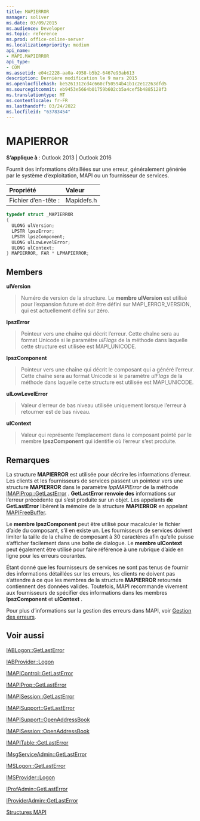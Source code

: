 ```yaml
---
title: MAPIERROR
manager: soliver
ms.date: 03/09/2015
ms.audience: Developer
ms.topic: reference
ms.prod: office-online-server
ms.localizationpriority: medium
api_name:
- MAPI.MAPIERROR
api_type:
- COM
ms.assetid: e04c2228-aa0a-4958-b5b2-6467e93ab613
description: Dernière modification le 9 mars 2015
ms.openlocfilehash: be5261312cd4c660cf50594b41b1c2e12263dfd5
ms.sourcegitcommit: eb9453e5664b01759b602cb5a4cef5b4885128f3
ms.translationtype: MT
ms.contentlocale: fr-FR
ms.lasthandoff: 03/24/2022
ms.locfileid: "63783454"
---
```

# <a name="mapierror"></a>MAPIERROR

  
  
**S’applique à** : Outlook 2013 | Outlook 2016 
  
Fournit des informations détaillées sur une erreur, généralement générée par le système d’exploitation, MAPI ou un fournisseur de services. 
  
|Propriété|Valeur|
|:-----|:-----|
|Fichier d’en-tête :  <br/> |Mapidefs.h  <br/> |
   
```cpp
typedef struct _MAPIERROR
{
  ULONG ulVersion;
  LPSTR lpszError;
  LPSTR lpszComponent;
  ULONG ulLowLevelError;
  ULONG ulContext;
} MAPIERROR, FAR * LPMAPIERROR;

```

## <a name="members"></a>Members

 **ulVersion**
  
> Numéro de version de la structure. Le **membre ulVersion** est utilisé pour l’expansion future et doit être défini sur MAPI_ERROR_VERSION, qui est actuellement défini sur zéro. 
    
 **lpszError**
  
> Pointeur vers une chaîne qui décrit l’erreur. Cette chaîne sera au format Unicode si le paramètre _ulFlags_ de la méthode dans laquelle cette structure est utilisée est MAPI_UNICODE. 
    
 **lpszComponent**
  
> Pointeur vers une chaîne qui décrit le composant qui a généré l’erreur. Cette chaîne sera au format Unicode si le paramètre _ulFlags_ de la méthode dans laquelle cette structure est utilisée est MAPI_UNICODE. 
    
 **ulLowLevelError**
  
> Valeur d’erreur de bas niveau utilisée uniquement lorsque l’erreur à retourner est de bas niveau.
    
 **ulContext**
  
> Valeur qui représente l’emplacement dans le composant pointé par le membre **lpszComponent** qui identifie où l’erreur s’est produite. 
    
## <a name="remarks"></a>Remarques

La structure **MAPIERROR** est utilisée pour décrire les informations d’erreur. Les clients et les fournisseurs de services passent un pointeur vers une structure **MAPIERROR** dans le paramètre _lppMAPIError_ de la méthode [IMAPIProp::GetLastError](imapiprop-getlasterror.md) . **GetLastError renvoie des** informations sur l’erreur précédente qui s’est produite sur un objet. Les appelants **de GetLastError** libèrent la mémoire de la structure **MAPIERROR** en appelant [MAPIFreeBuffer](mapifreebuffer.md).
  
Le **membre lpszComponent** peut être utilisé pour macalculer le fichier d’aide du composant, s’il en existe un. Les fournisseurs de services doivent limiter la taille de la chaîne de composant à 30 caractères afin qu’elle puisse s’afficher facilement dans une boîte de dialogue. Le **membre ulContext** peut également être utilisé pour faire référence à une rubrique d’aide en ligne pour les erreurs courantes. 
  
Étant donné que les fournisseurs de services ne sont pas tenus de fournir des informations détaillées sur les erreurs, les clients ne doivent pas s’attendre à ce que les membres de la structure **MAPIERROR** retournés contiennent des données valides. Toutefois, MAPI recommande vivement aux fournisseurs de spécifier des informations dans les membres **lpszComponent** et **ulContext** . 
  
Pour plus d’informations sur la gestion des erreurs dans MAPI, voir [Gestion des erreurs](error-handling-in-mapi.md).
  
## <a name="see-also"></a>Voir aussi



[IABLogon::GetLastError](iablogon-getlasterror.md)
  
[IABProvider::Logon](iabprovider-logon.md)
  
[IMAPIControl::GetLastError](imapicontrol-getlasterror.md)
  
[IMAPIProp::GetLastError](imapiprop-getlasterror.md)
  
[IMAPISession::GetLastError](imapisession-getlasterror.md)
  
[IMAPISupport::GetLastError](imapisupport-getlasterror.md)
  
[IMAPISupport::OpenAddressBook](imapisupport-openaddressbook.md)
  
[IMAPISession::OpenAddressBook](imapisession-openaddressbook.md)
  
[IMAPITable::GetLastError](imapitable-getlasterror.md)
  
[IMsgServiceAdmin::GetLastError](imsgserviceadmin-getlasterror.md)
  
[IMSLogon::GetLastError](imslogon-getlasterror.md)
  
[IMSProvider::Logon](imsprovider-logon.md)
  
[IProfAdmin::GetLastError](iprofadmin-getlasterror.md)
  
[IProviderAdmin::GetLastError](iprovideradmin-getlasterror.md)


[Structures MAPI](mapi-structures.md)

